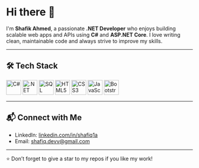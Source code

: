 # Hi there 👋

I'm **Shafik Ahmed**, a passionate **.NET Developer** who enjoys building scalable web apps and APIs using **C#** and **ASP.NET Core**. I love writing clean, maintainable code and always strive to improve my skills.

---

## 🛠️ Tech Stack

<p align="left">
  <img src="https://cdn.jsdelivr.net/gh/devicons/devicon/icons/csharp/csharp-original.svg" alt="C#" width="40" height="40"/>
  <img src="https://cdn.jsdelivr.net/gh/devicons/devicon/icons/dotnetcore/dotnetcore-original.svg" alt=".NET Core" width="40" height="40"/>
  <img src="https://cdn.jsdelivr.net/gh/devicons/devicon/icons/microsoftsqlserver/microsoftsqlserver-plain.svg" alt="SQL Server" width="40" height="40"/>
  <img src="https://cdn.jsdelivr.net/gh/devicons/devicon/icons/html5/html5-original.svg" alt="HTML5" width="40" height="40"/>
  <img src="https://cdn.jsdelivr.net/gh/devicons/devicon/icons/css3/css3-original.svg" alt="CSS3" width="40" height="40"/>
  <img src="https://cdn.jsdelivr.net/gh/devicons/devicon/icons/javascript/javascript-original.svg" alt="JavaScript" width="40" height="40"/>
  <img src="https://cdn.jsdelivr.net/gh/devicons/devicon/icons/bootstrap/bootstrap-original.svg" alt="Bootstrap" width="40" height="40"/>
</p>

---



## 📬 Connect with Me

* LinkedIn: [linkedin.com/in/shafiq1a](https://www.linkedin.com/in/shafiq1a)
* Email: [shafiq.devv@gmail.com](mailto:shafiq.devv@gmail.com)

---

⭐️ Don’t forget to give a star to my repos if you like my work!
